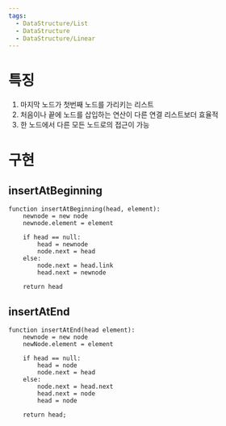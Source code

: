 ```yaml
---
tags:
  - DataStructure/List
  - DataStructure
  - DataStructure/Linear
---
```

# 특징
1. 마지막 노드가 첫번째 노드를 가리키는 리스트
2. 처음이나 끝에 노드를 삽입하는 연산이 다른 연결 리스트보더 효율적
3. 한 노드에서 다른 모든 노드로의 접근이 가능
# 구현
## insertAtBeginning
```
function insertAtBeginning(head, element):
	newnode = new node
	newnode.element = element
	
	if head == null:
		head = newnode
		node.next = head
	else:
		node.next = head.link
		head.next = newnode
		
	return head
```
## insertAtEnd
```
function insertAtEnd(head element):
	newnode = new node
	newNode.element = element
	
    if head == null:
	    head = node
	    node.next = head
	else:
		node.next = head.next
		head.next = node
		head = node
		
	return head;
```